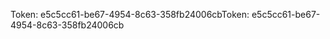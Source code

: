 <span data-ttu-id="07b35-101">Token: e5c5cc61-be67-4954-8c63-358fb24006cb</span><span class="sxs-lookup"><span data-stu-id="07b35-101">Token: e5c5cc61-be67-4954-8c63-358fb24006cb</span></span>